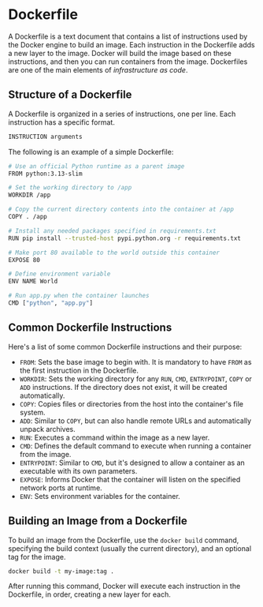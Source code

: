 # Dockerfile

A Dockerfile is a text document that contains a list of instructions used by the Docker engine to build an image. Each instruction in the Dockerfile adds a new layer to the image. Docker will build the image based on these instructions, and then you can run containers from the image. Dockerfiles are one of the main elements of *infrastructure as code*.

## Structure of a Dockerfile

A Dockerfile is organized in a series of instructions, one per line. Each instruction has a specific format.

```bash
INSTRUCTION arguments
```

The following is an example of a simple Dockerfile:

```bash
# Use an official Python runtime as a parent image
FROM python:3.13-slim

# Set the working directory to /app
WORKDIR /app

# Copy the current directory contents into the container at /app
COPY . /app

# Install any needed packages specified in requirements.txt
RUN pip install --trusted-host pypi.python.org -r requirements.txt

# Make port 80 available to the world outside this container
EXPOSE 80

# Define environment variable
ENV NAME World

# Run app.py when the container launches
CMD ["python", "app.py"]
```

## Common Dockerfile Instructions

Here's a list of some common Dockerfile instructions and their purpose:

- `FROM`: Sets the base image to begin with. It is mandatory to have `FROM` as the first instruction in the Dockerfile.
- `WORKDIR`: Sets the working directory for any `RUN`, `CMD`, `ENTRYPOINT`, `COPY` or `ADD` instructions. If the directory does not exist, it will be created automatically.
- `COPY`: Copies files or directories from the host into the container's file system.
- `ADD`: Similar to `COPY`, but can also handle remote URLs and automatically unpack archives.
- `RUN`: Executes a command within the image as a new layer.
- `CMD`: Defines the default command to execute when running a container from the image.
- `ENTRYPOINT`: Similar to `CMD`, but it's designed to allow a container as an executable with its own parameters.
- `EXPOSE`: Informs Docker that the container will listen on the specified network ports at runtime.
- `ENV`: Sets environment variables for the container.

## Building an Image from a Dockerfile

To build an image from the Dockerfile, use the `docker build` command, specifying the build context (usually the current directory), and an optional tag for the image.

```bash
docker build -t my-image:tag .
```

After running this command, Docker will execute each instruction in the Dockerfile, in order, creating a new layer for each.